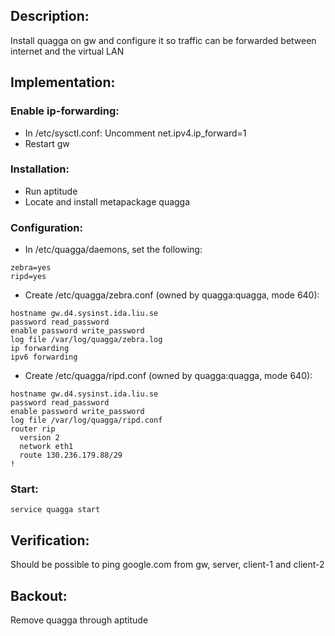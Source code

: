 ## Description:
Install quagga on gw and configure it so traffic can be forwarded between internet and the virtual LAN

## Implementation:

### Enable ip-forwarding:
- In /etc/sysctl.conf: Uncomment net.ipv4.ip_forward=1
- Restart gw

### Installation:
- Run aptitude
- Locate and install metapackage quagga

### Configuration:
- In /etc/quagga/daemons, set the following:

~~~
zebra=yes
ripd=yes
~~~

- Create /etc/quagga/zebra.conf (owned by quagga:quagga, mode 640):

~~~
hostname gw.d4.sysinst.ida.liu.se
password read_password
enable password write_password
log file /var/log/quagga/zebra.log
ip forwarding
ipv6 forwarding
~~~

- Create /etc/quagga/ripd.conf  (owned by quagga:quagga, mode 640): 

~~~
hostname gw.d4.sysinst.ida.liu.se
password read_password
enable password write_password
log file /var/log/quagga/ripd.conf
router rip
  version 2
  network eth1
  route 130.236.179.88/29
!
~~~

### Start:
`service quagga start`

## Verification:
Should be possible to ping google.com from gw, server, client-1 and client-2

## Backout:
Remove quagga through aptitude
